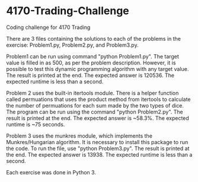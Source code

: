 # 4170-Trading-Challenge
Coding challenge for 4170 Trading

There are 3 files containing the solutions to each of the problems in the exercise: Problem1.py, Problem2.py, and Problem3.py.

Problem1 can be run using command "python Problem1.py". The target value is filled in as 500, as per the problem description. However, it is possible to test this dynamic programming algorithm with any target value. The result is printed at the end. The expected answer is 120536. The expected runtime is less than a second.

Problem 2 uses the built-in itertools module. There is a helper function called permuations that uses the product method from itertools to calculate the number of permuations for each sum made by the two types of dice. The program can be run using the command "python Problem2.py". The result is printed at the end. The expected answer is ~58.3%. The expected runtime is ~75 seconds.

Problem 3 uses the munkres module, which implements the Munkres/Hungarian algorithm. It is necessary to install this package to run the code. To run the file, use "python Problem3.py". The result is printed at the end. The expected answer is 13938. The expected runtime is less than a second.

Each exercise was done in Python 3.
